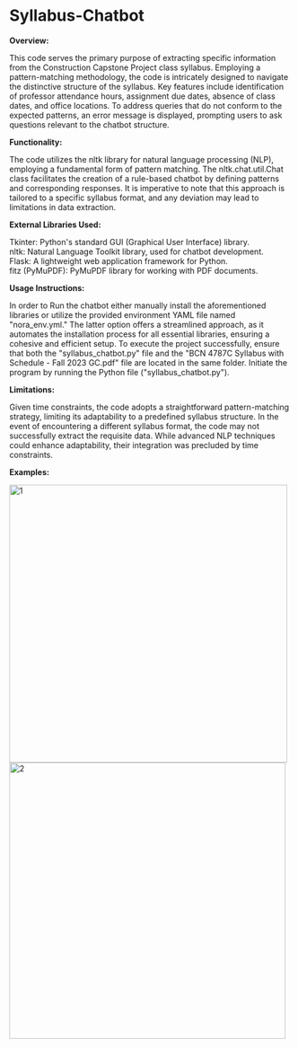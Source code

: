 # Syllabus-Chatbot

**Overview:**

This code serves the primary purpose of extracting specific information from the Construction Capstone Project class syllabus. Employing a pattern-matching methodology, the code is intricately designed to navigate the distinctive structure of the syllabus. Key features include identification of professor attendance hours, assignment due dates, absence of class dates, and office locations. To address queries that do not conform to the expected patterns, an error message is displayed, prompting users to ask questions relevant to the chatbot structure. 

**Functionality:**

The code utilizes the nltk library for natural language processing (NLP), employing a fundamental form of pattern matching. The nltk.chat.util.Chat class facilitates the creation of a rule-based chatbot by defining patterns and corresponding responses. It is imperative to note that this approach is tailored to a specific syllabus format, and any deviation may lead to limitations in data extraction.

**External Libraries Used:**

Tkinter: Python's standard GUI (Graphical User Interface) library.<br>
nltk: Natural Language Toolkit library, used for chatbot development.<br>
Flask: A lightweight web application framework for Python.<br>
fitz (PyMuPDF): PyMuPDF library for working with PDF documents.<br>

**Usage Instructions:**

In order to Run the chatbot either manually install the aforementioned libraries or utilize the provided environment YAML file named "nora_env.yml." The latter option offers a streamlined approach, as it automates the installation process for all essential libraries, ensuring a cohesive and efficient setup.
To execute the project successfully, ensure that both the "syllabus_chatbot.py" file and the "BCN 4787C Syllabus with Schedule - Fall 2023 GC.pdf" file are located in the same folder. Initiate the program by running the Python file ("syllabus_chatbot.py").

**Limitations:**

Given time constraints, the code adopts a straightforward pattern-matching strategy, limiting its adaptability to a predefined syllabus structure. In the event of encountering a different syllabus format, the code may not successfully extract the requisite data. While advanced NLP techniques could enhance adaptability, their integration was precluded by time constraints.

**Examples:**

<img width="495" alt="1" src="https://github.com/NoraSarhadi/Syllabus-Chatbot/assets/155926181/f8a07242-03e2-4a23-b95a-f3fa8f5e338d">

<img width="492" alt="2" src="https://github.com/NoraSarhadi/Syllabus-Chatbot/assets/155926181/2cd230e5-0303-4e98-ad6a-dee35ec687b6">
